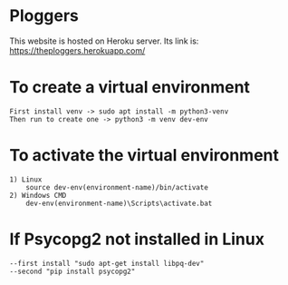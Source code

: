 # Ploggers
This website is hosted on Heroku server. Its link is: https://theploggers.herokuapp.com/
# To create a virtual environment
    First install venv -> sudo apt install -m python3-venv
    Then run to create one -> python3 -m venv dev-env
# To activate the virtual environment
    1) Linux
        source dev-env(environment-name)/bin/activate
    2) Windows CMD
        dev-env(environment-name)\Scripts\activate.bat  

# If Psycopg2 not installed in Linux
    --first install "sudo apt-get install libpq-dev"
    --second "pip install psycopg2"
